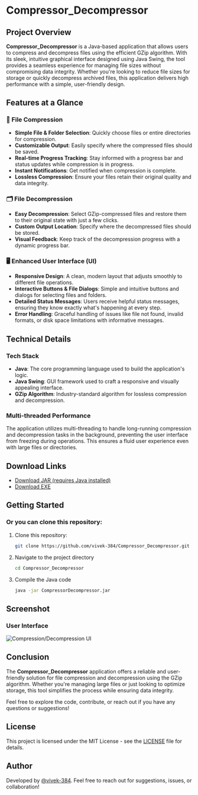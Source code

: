 # Compressor_Decompressor

## Project Overview

**Compressor_Decompressor** is a Java-based application that allows users to compress and decompress files using the efficient GZip algorithm. With its sleek, intuitive graphical interface designed using Java Swing, the tool provides a seamless experience for managing file sizes without compromising data integrity. Whether you're looking to reduce file sizes for storage or quickly decompress archived files, this application delivers high performance with a simple, user-friendly design.

## Features at a Glance

### 🔄 File Compression
- **Simple File & Folder Selection**: Quickly choose files or entire directories for compression.
- **Customizable Output**: Easily specify where the compressed files should be saved.
- **Real-time Progress Tracking**: Stay informed with a progress bar and status updates while compression is in progress.
- **Instant Notifications**: Get notified when compression is complete.
- **Lossless Compression**: Ensure your files retain their original quality and data integrity.

### 🗂️ File Decompression
- **Easy Decompression**: Select GZip-compressed files and restore them to their original state with just a few clicks.
- **Custom Output Location**: Specify where the decompressed files should be stored.
- **Visual Feedback**: Keep track of the decompression progress with a dynamic progress bar.

### 🖥️ Enhanced User Interface (UI)
- **Responsive Design**: A clean, modern layout that adjusts smoothly to different file operations.
- **Interactive Buttons & File Dialogs**: Simple and intuitive buttons and dialogs for selecting files and folders.
- **Detailed Status Messages**: Users receive helpful status messages, ensuring they know exactly what's happening at every step.
- **Error Handling**: Graceful handling of issues like file not found, invalid formats, or disk space limitations with informative messages.

## Technical Details

### Tech Stack
- **Java**: The core programming language used to build the application's logic.
- **Java Swing**: GUI framework used to craft a responsive and visually appealing interface.
- **GZip Algorithm**: Industry-standard algorithm for lossless compression and decompression.

### Multi-threaded Performance
The application utilizes multi-threading to handle long-running compression and decompression tasks in the background, preventing the user interface from freezing during operations. This ensures a fluid user experience even with large files or directories.

## Download Links

- [Download JAR (requires Java installed)](https://github.com/vivek-384/Compressor_Decompressor/raw/main/CompressorDecompressor.jar)
- [Download EXE](https://github.com/vivek-384/Compressor_Decompressor/raw/main/Compressor_Decompressor.exe)

## Getting Started

### Or you can clone this repository:
1. Clone this repository:
   ```bash
   git clone https://github.com/vivek-384/Compressor_Decompressor.git

2. Navigate to the project directory
    ```bash
    cd Compressor_Decompressor

3. Compile the Java code
    ```bash
    java -jar CompressorDecompressor.jar

## Screenshot

### User Interface
![Compression/Decompression UI](screenshot/compressor_decompressor.PNG)

## Conclusion

The **Compressor_Decompressor** application offers a reliable and user-friendly solution for file compression and decompression using the GZip algorithm. Whether you're managing large files or just looking to optimize storage, this tool simplifies the process while ensuring data integrity. 

Feel free to explore the code, contribute, or reach out if you have any questions or suggestions!

## License
This project is licensed under the MIT License - see the [LICENSE](LICENSE) file for details.

## Author
Developed by [@vivek-384](https://github.com/vivek-384). Feel free to reach out for suggestions, issues, or collaboration!
